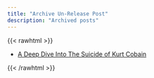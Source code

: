 ```yaml
---
title: "Archive Un-Release Post"
description: "Archived posts"
---
```


{{< rawhtml >}}
<ul>
<li><a href="/a-deep-dive-into-the-suicide-of-kurt-cobain">A Deep Dive Into The Suicide of Kurt Cobain</a></li>
</ul>
{{< /rawhtml >}}